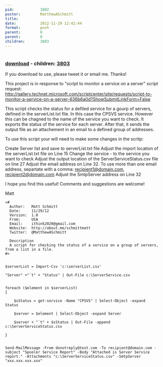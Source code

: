 ```yaml
---
pid:            3802
poster:         MatthewASchmitt
title:          
date:           2012-11-29 12:42:44
format:         posh
parent:         0
parent:         0
children:       3803
---
```


# 

### [download](3802.ps1) - children: [3803](3803.md)

If you download to use, please tweet it or email me.  Thanks!

This project is in response to "script to monitor a service on a server" script request:  http://gallery.technet.microsoft.com/scriptcenter/site/requests/script-to-monitor-a-service-on-a-server-636b6a0d?ShowSubmitLinkForm=False

This script checks the status for a defiled service for a gourp of servers, defined in the serverList.txt file.  In this case the CPSVS service.  However this can be chagned to the name of the service you want to check.  It exports the status of the service for each server.  After that, it sends the output file as an attachement in an email to a defined group of addresses.

 

To use this script your will need to make some changes in the scritp:

Create Server list and save to serverList.txt file
Adjust the import location of the serverList.txt file on Line 15 
Change the service - to the service you want to check
Adjust the output location of the ServerServiceStatus.csv file on line 27
Adjust the email address on Line 32.
To use more than one email address, separtate with a comma:
recipient1@domain.com, recipient2@domain.com
Adjust the SmtpServer address on Line 32
 

I hope you find this useful!  Comments and suggestions are welcome!

Matt

```posh
<#
  Author:   Matt Schmitt
  Date:     11/29/12 
  Version:  1.0 
  From:     USA 
  Email:    ithink2020@gmail.com 
  Website:  http://about.me/schmittmatt
  Twitter:  @MatthewASchmitt
  
  Description
  A script for checking the status of a service on a group of servers, from a list in a file.  
#>


$serverList = Import-Csv 'c:\serverList.csv'

"Server" +"`t" + "Status" | Out-File c:\ServerService.csv


foreach ($element in $serverList) 
{
    
    $sStatus = get-service -Name "CPSVS" | Select-Object -expand Status

    $server = $element | Select-Object -expand Server

    $server + "`t" + $sStatus | Out-File -append c:\ServerServiceStatus.csv

} 


Send-MailMessage -From donotreply@test.com -To recipient@domain.com -subject "Spooler Service Report" -Body "Attached is Server Service report." -Attachments "c:\ServerServiceStatus.csv" -SmtpServer "xxx.xxx.xxx.xxx"

```

